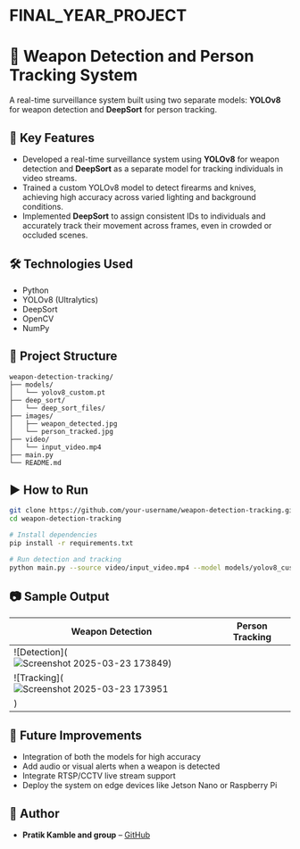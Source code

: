 # FINAL_YEAR_PROJECT
# 🔫 Weapon Detection and Person Tracking System

A real-time surveillance system built using two separate models: **YOLOv8** for weapon detection and **DeepSort** for person tracking.

## 🚀 Key Features

- Developed a real-time surveillance system using **YOLOv8** for weapon detection and **DeepSort** as a separate model for tracking individuals in video streams.  
- Trained a custom YOLOv8 model to detect firearms and knives, achieving high accuracy across varied lighting and background conditions.  
- Implemented **DeepSort** to assign consistent IDs to individuals and accurately track their movement across frames, even in crowded or occluded scenes.  

## 🛠 Technologies Used

- Python
- YOLOv8 (Ultralytics)
- DeepSort
- OpenCV
- NumPy

## 📂 Project Structure

```
weapon-detection-tracking/
├── models/
│   └── yolov8_custom.pt
├── deep_sort/
│   └── deep_sort_files/
├── images/
│   ├── weapon_detected.jpg
│   └── person_tracked.jpg
├── video/
│   └── input_video.mp4
├── main.py
└── README.md
```

## ▶️ How to Run

```bash
git clone https://github.com/your-username/weapon-detection-tracking.git
cd weapon-detection-tracking

# Install dependencies
pip install -r requirements.txt

# Run detection and tracking
python main.py --source video/input_video.mp4 --model models/yolov8_custom.pt
```

## 📷 Sample Output

| Weapon Detection | Person Tracking |
|------------------|------------------|
| ![Detection](![Screenshot 2025-03-23 173849](https://github.com/user-attachments/assets/24f455be-26f6-4765-8350-765e4653dbd1))
| ![Tracking](![Screenshot 2025-03-23 173951](https://github.com/user-attachments/assets/a5e1d22b-28af-4737-a191-6659a9c64239)
) |

## 📌 Future Improvements

- Integration of both the models for high accuracy
- Add audio or visual alerts when a weapon is detected
- Integrate RTSP/CCTV live stream support
- Deploy the system on edge devices like Jetson Nano or Raspberry Pi

## 👤 Author

- **Pratik Kamble and group** – [GitHub]((https://github.com/pratikk1728))



